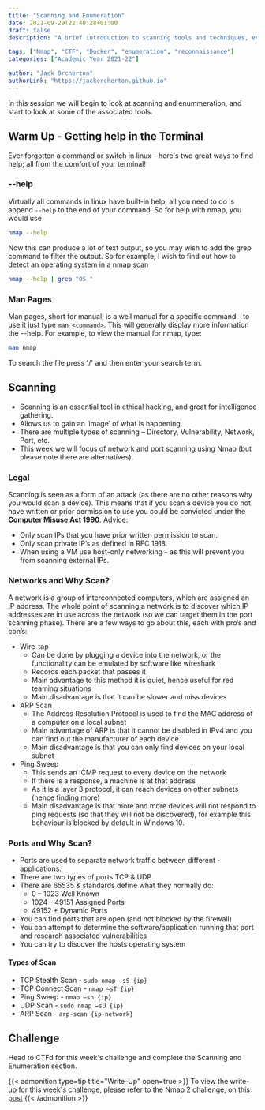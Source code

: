 ```yaml
---
title: "Scanning and Enumeration"
date: 2021-09-29T22:40:28+01:00
draft: false
description: "A brief introduction to scanning tools and techniques, ending the session with a boot2root challenge"

tags: ["Nmap", "CTF", "Docker", "enumeration", "reconnaissance"]
categories: ["Academic Year 2021-22"]

author: "Jack Orcherton" 
authorLink: "https://jackorcherton.github.io"
---
```


In this session we will begin to look at scanning and enummeration, and start to look at some of the associated tools.

## Warm Up - Getting help in the Terminal
Ever forgotten a command or switch in linux - here's two great ways to find help; all from the comfort of your terminal!

### --help
Virtually all commands in linux have built-in help, all you need to do is append `--help` to the end of your command. So for help with nmap, you would use

```sh
nmap --help
```

Now this can produce a lot of text output, so you may wish to add the grep command to filter the output. So for example, I wish to find out how to detect an operating system in a nmap scan

```sh
nmap --help | grep "OS "
```

### Man Pages
Man pages, short for manual, is a well manual for a specific command - to use it just type `man <command>`. This will generally display more information the --help. For example, to view the manual for nmap, type:

```sh
man nmap
```

To search the file press '/' and then enter your search term.

## Scanning
- Scanning is an essential tool in ethical hacking, and great for intelligence gathering.
- Allows us to gain an ‘image’ of what is happening.
- There are multiple types of scanning – Directory, Vulnerability, Network, Port, etc.
- This week we will focus of network and port scanning using Nmap (but please note there are alternatives).

### Legal
Scanning is seen as a form of an attack (as there are no other reasons why you would scan a device). This means that if you scan a device you do not have written or prior permission to use you could be convicted under the **Computer Misuse Act 1990**. Advice:
- Only scan IPs that you have prior written permission to scan.
- Only scan private IP’s as defined in RFC 1918.
- When using a VM use host-only networking - as this will prevent you from scanning external IPs.

### Networks and Why Scan?
A network is a group of interconnected computers, which are assigned an IP address. The whole point of scanning a network is to discover which IP addresses are in use across the network (so we can target them in the port scanning phase).
There are a few ways to go about this, each with pro’s and con’s:
- Wire-tap
    - Can be done by plugging a device into the network, or the functionality can be emulated by software like wireshark
    - Records each packet that passes it
    - Main advantage to this method it is quiet, hence useful for red teaming situations
    - Main disadvantage is that it can be slower and miss devices
- ARP Scan
    - The Address Resolution Protocol is used to find the MAC address of a computer on a local subnet
    - Main advantage of ARP is that it cannot be disabled in IPv4 and you can find out the manufacturer of each device
    - Main disadvantage is that you can only find devices on your local subnet
- Ping Sweep
    - This sends an ICMP request to every device on the network
    - If there is a response, a machine is at that address
    - As it is a layer 3 protocol, it can reach devices on other subnets (hence finding more)
    - Main disadvantage is that more and more devices will not respond to ping requests (so that they will not be discovered), for example this behaviour is blocked by default in Windows 10.

### Ports and Why Scan?
- Ports are used to separate network traffic between different - applications.
- There are two types of ports TCP & UDP
- There are 65535 & standards define what they normally do:
    - 0 – 1023 Well Known
    - 1024 – 49151 Assigned Ports
    - 49152 + Dynamic Ports 
- You can find ports that are open (and not blocked by the firewall)
- You can attempt to determine the software/application running that port and research associated vulnerabilities
- You can try to discover the hosts operating system

#### Types of Scan
- TCP Stealth Scan - `sudo nmap –sS {ip}`
- TCP Connect Scan - `nmap –sT {ip}`
- Ping Sweep - `nmap –sn {ip}`
- UDP Scan - `sudo nmap –sU {ip}`
- ARP Scan - `arp-scan {ip-network}`

## Challenge
Head to CTFd for this week's challenge and complete the Scanning and Enumeration section.

{{< admonition type=tip title="Write-Up" open=true >}}
To view the write-up for this week's challenge, please refer to the Nmap 2 challenge, on [this post](../welcome_nmap_writeup/#nmap-2)
{{< /admonition >}}
